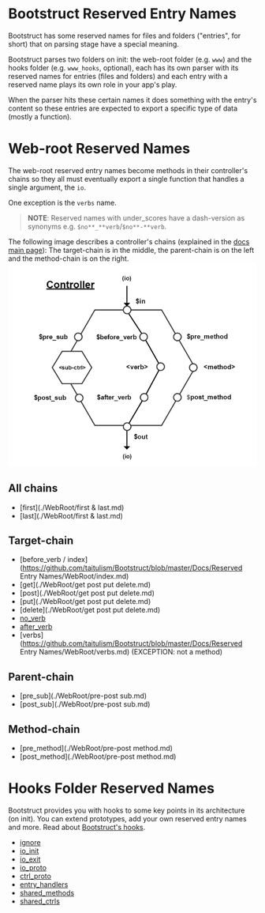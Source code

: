 Bootstruct Reserved Entry Names
===============================
Bootstruct has some reserved names for files and folders ("entries", for short) that on parsing stage have a special meaning.

Bootstruct parses two folders on init: the web-root folder (e.g. `www`) and the hooks folder (e.g. `www_hooks`, optional), each has its own parser with its reserved names for entries (files and folders) and each entry with a reserved name plays its own role in your app's play.

When the parser hits these certain names it does something with the entry's content so these entries are expected to export a specific type of data (mostly a function).




Web-root Reserved Names
=======================
The web-root reserved entry names become methods in their controller's chains so they all must eventually export a single function that handles a single argument, the `io`.

One exception is the `verbs` name.

>**NOTE**: Reserved names with under_scores have a dash-version as synonyms e.g. `$no**_**verb`/`$no**-**verb`.

The following image describes a controller's chains (explained in the [docs main page](https://github.com/taitulism/Bootstruct/blob/master/README.md#controllers-flow)): The target-chain is in the middle, the parent-chain is on the left and the method-chain is on the right.
![Controller Chart-Flow](https://raw.githubusercontent.com/taitulism/Bootstruct/master/Docs/controller-flowchart.png)




All chains
----------
* [first](./WebRoot/first & last.md)
* [last](./WebRoot/first & last.md)




Target-chain
------------
* [before_verb / index](https://github.com/taitulism/Bootstruct/blob/master/Docs/Reserved Entry Names/WebRoot/index.md)
* [get](./WebRoot/get post put delete.md)
* [post](./WebRoot/get post put delete.md)
* [put](./WebRoot/get post put delete.md)
* [delete](./WebRoot/get post put delete.md)
* [no_verb](./WebRoot/no_verb.md)
* [after_verb](./WebRoot/after_verb.md)
* [verbs](https://github.com/taitulism/Bootstruct/blob/master/Docs/Reserved Entry Names/WebRoot/verbs.md) (EXCEPTION: not a method)




Parent-chain
------------
* [pre_sub](./WebRoot/pre-post sub.md)
* [post_sub](./WebRoot/pre-post sub.md)




Method-chain
------------
* [pre_method](./WebRoot/pre-post method.md)
* [post_method](./WebRoot/pre-post method.md)




Hooks Folder Reserved Names
===========================
Bootstruct provides you with hooks to some key points in its architecture (on init). You can extend prototypes, add your own reserved entry names and more. Read about [Bootstruct's hooks](../Hooks.md).

* [ignore](./Hooks/ignore.md)
* [io_init](./Hooks/io_init.md)
* [io_exit](./Hooks/io_exit.md)
* [io_proto](./Hooks/io_proto.md)
* [ctrl_proto](./Hooks/ctrl_proto.md)
* [entry_handlers](./Hooks/entry_handlers.md)
* [shared_methods](./Hooks/shared_methods.md)
* [shared_ctrls](./Hooks/shared_ctrls.md)
